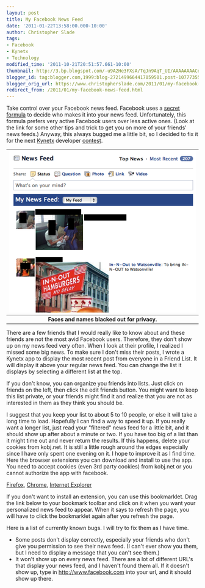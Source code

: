 ```yaml
---
layout: post
title: My Facebook News Feed
date: '2011-01-22T13:58:00.000-10:00'
author: Christopher Slade
tags:
- Facebook
- Kynetx
- Technology
modified_time: '2011-10-21T20:51:57.661-10:00'
thumbnail: http://3.bp.blogspot.com/-u9A2He3FXsA/TqJn9AqT_UI/AAAAAAAACok/MRRghXLlDnc/s72-c/MyFeedSS1.png
blogger_id: tag:blogger.com,1999:blog-2721499664417059501.post-1077735555217262305
blogger_orig_url: https://www.christopherslade.com/2011/01/my-facebook-news-feed.html
redirect_from: /2011/01/my-facebook-news-feed.html
---
```


Take control over your Facebook news feed. Facebook uses a [secret formula](http://http//www.businessinsider.com/how-facebook-decides-what-to-put-in-your-news-feed--these-10-secrets-reveal-all-2010-10) to decide who makes it into your news feed. Unfortunately, this formula prefers very active Facebook users over less active ones. (Look at the link for some other tips and trick to get you on more of your friends' news feeds.) Anyway, this always bugged me a little bit, so I decided to fix it for the next [Kynetx](http://www.kynetx.com/) developer [contest](http://code.kynetx.com/2011/01/10/developer-contest-scratch-that-it-ends-jan-24th/).

| ![My Facebook News Feed](/assets/img/MyFeedSS1.png) |
|:--:|
| **Faces and names blacked out for privacy.** |

There are a few friends that I would really like to know about and these friends are not the most avid Facebook users. Therefore, they don't show up on my news feed very often. When I look at their profile, I realized I missed some big news. To make sure I don't miss their posts, I wrote a Kynetx app to display the most recent post from everyone in a Friend List. It will display it above your regular news feed. You can change the list it displays by selecting a different list at the top.

If you don't know, you can organize you friends into lists. Just click on friends on the left, then click the edit friends button. You might want to keep this list private, or your friends might find it and realize that you are not as interested in them as they think you should be.

I suggest that you keep your list to about 5 to 10 people, or else it will take a long time to load. Hopefully I can find a way to speed it up. If you really want a longer list, just read your "filtered" news feed for a little bit, and it should show up after about a minute or two. If you have too big of a list than it might time out and never return the results. If this happens, delete your cookies from kobj.net. It is still a little rough around the edges especially since I have only spent one evening on it. I hope to improve it as I find time. Here the browser extensions you can download and install to use the app.  You need to accept cookies (even 3rd party cookies) from kobj.net or you cannot authorize the app with facebook.

[Firefox](http://www.christopherslade.com/MyNewsFeed.xpi), [Chrome](http://www.christopherslade.com/MyNewsFeed.crx), [Internet Explorer](http://www.christopherslade.com/MyNewsFeed_Setup.exe)

If you don't want to install an extension, you can use this bookmarklet. Drag the link below to your bookmark toolbar and click on it when you want your personalized news feed to appear. When it says to refresh the page, you will have to click the bookmarklet again after you refresh the page.

Here is a list of currently known bugs. I will try to fix them as I have time.

* Some posts don't display correctly, especially your friends who don't give you permission to see their news feed. (I can't ever show you them, but I need to display a message that you can't see them.)
* It won't show up on every news feed. There are a lot of different URL's that display your news feed, and I haven't found them all. If it doesn't show up, type in http://www.facebook.com into your url, and it should show up there.